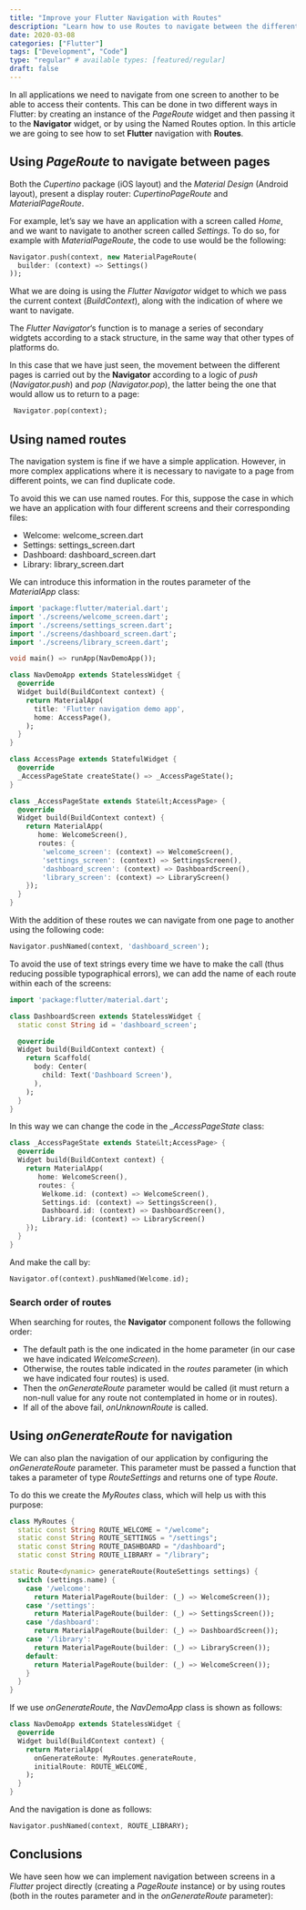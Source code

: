 ```yaml
---
title: "Improve your Flutter Navigation with Routes"
description: "Learn how to use Routes to navigate between the different pages that make up an application developed with Flutter."
date: 2020-03-08
categories: ["Flutter"]
tags: ["Development", "Code"]
type: "regular" # available types: [featured/regular]
draft: false
---
```

In all applications we need to navigate from one screen to another to be able to access their contents. This can be done in two different ways in Flutter: by creating an instance of the *PageRoute* widget and then passing it to the **Navigator** widget, or by using the Named Routes option. In this article we are going to see how to set **Flutter** navigation with **Routes**.
## Using *PageRoute* to navigate between pages

Both the *Cupertino* package (iOS layout) and the *Material Design* (Android layout), present a display router: *CupertinoPageRoute* and *MaterialPageRoute*.

For example, let’s say we have an application with a screen called *Home*, and we want to navigate to another screen called *Settings*. To do so, for example with *MaterialPageRoute*, the code to use would be the following:

```dart
Navigator.push(context, new MaterialPageRoute(
  builder: (context) => Settings()
));
```

What we are doing is using the *Flutter Navigator* widget to which we pass the current context (*BuildContext*), along with the indication of where we want to navigate.

The *Flutter Navigator*‘s function is to manage a series of secondary widgtets according to a stack structure, in the same way that other types of platforms do.

In this case that we have just seen, the movement between the different pages is carried out by the **Navigator** according to a logic of *push* (*Navigator.push*) and *pop* (*Navigator.pop*), the latter being the one that would allow us to return to a page:

```dart
 Navigator.pop(context);
```

## Using named routes

The navigation system is fine if we have a simple application. However, in more complex applications where it is necessary to navigate to a page from different points, we can find duplicate code.

To avoid this we can use named routes. For this, suppose the case in which we have an application with four different screens and their corresponding files:

* Welcome: welcome_screen.dart
* Settings: settings_screen.dart
* Dashboard: dashboard_screen.dart
* Library: library_screen.dart

We can introduce this information in the routes parameter of the *MaterialApp* class:

```dart
import 'package:flutter/material.dart';
import './screens/welcome_screen.dart';
import './screens/settings_screen.dart';
import './screens/dashboard_screen.dart';
import './screens/library_screen.dart';

void main() => runApp(NavDemoApp());

class NavDemoApp extends StatelessWidget {
  @override
  Widget build(BuildContext context) {
    return MaterialApp(
      title: 'Flutter navigation demo app',
      home: AccessPage(),
    );
  }
}

class AccessPage extends StatefulWidget {
  @override
  _AccessPageState createState() => _AccessPageState();
}

class _AccessPageState extends State&lt;AccessPage> {
  @override
  Widget build(BuildContext context) {
    return MaterialApp(
       home: WelcomeScreen(),
       routes: {
        'welcome_screen': (context) => WelcomeScreen(),
        'settings_screen': (context) => SettingsScreen(),
        'dashboard_screen': (context) => DashboardScreen(),
        'library_screen': (context) => LibraryScreen()
    });
  }
}
```

With the addition of these routes we can navigate from one page to another using the following code:

```dart
Navigator.pushNamed(context, 'dashboard_screen');
```


To avoid the use of text strings every time we have to make the call (thus reducing possible typographical errors), we can add the name of each route within each of the screens:

```dart
import 'package:flutter/material.dart';

class DashboardScreen extends StatelessWidget {
  static const String id = 'dashboard_screen';

  @override
  Widget build(BuildContext context) {
    return Scaffold(
      body: Center(
        child: Text('Dashboard Screen'),
      ),
    );
  }
}
```


In this way we can change the code in the *_AccessPageState* class:

```dart
class _AccessPageState extends State&lt;AccessPage> {
  @override
  Widget build(BuildContext context) {
    return MaterialApp(
       home: WelcomeScreen(),
       routes: {
        Welkome.id: (context) => WelcomeScreen(),
        Settings.id: (context) => SettingsScreen(),
        Dashboard.id: (context) => DashboardScreen(),
        Library.id: (context) => LibraryScreen()
    });
  }
}
```


And make the call by:

```dart
Navigator.of(context).pushNamed(Welcome.id);
```

### Search order of routes

When searching for routes, the **Navigator** component follows the following order:

* The default path is the one indicated in the home parameter (in our case we have indicated *WelcomeScreen*).
* Otherwise, the routes table indicated in the *routes* parameter (in which we have indicated four routes) is used.
* Then the *onGenerateRoute* parameter would be called (it must return a non-null value for any route not contemplated in home or in routes).
* If all of the above fail, *onUnknownRoute* is called.

## Using *onGenerateRoute* for navigation

We can also plan the navigation of our application by configuring the *onGenerateRoute* parameter. This parameter must be passed a function that takes a parameter of type *RouteSettings* and returns one of type *Route*.

To do this we create the *MyRoutes* class, which will help us with this purpose:

```dart
class MyRoutes {
  static const String ROUTE_WELCOME = "/welcome";
  static const String ROUTE_SETTINGS = "/settings";
  static const String ROUTE_DASHBOARD = "/dashboard";
  static const String ROUTE_LIBRARY = "/library";

static Route<dynamic> generateRoute(RouteSettings settings) {
  switch (settings.name) {
    case '/welcome':
      return MaterialPageRoute(builder: (_) => WelcomeScreen());
    case '/settings':
      return MaterialPageRoute(builder: (_) => SettingsScreen());
    case '/dashboard':
      return MaterialPageRoute(builder: (_) => DashboardScreen());
    case '/library':
      return MaterialPageRoute(builder: (_) => LibraryScreen());
    default:
      return MaterialPageRoute(builder: (_) => WelcomeScreen());
    }
  }
}
```


If we use *onGenerateRoute*, the *NavDemoApp* class is shown as follows:

```dart
class NavDemoApp extends StatelessWidget {
  @override
  Widget build(BuildContext context) {
    return MaterialApp(
      onGenerateRoute: MyRoutes.generateRoute,
      initialRoute: ROUTE_WELCOME,
    );
  }
}
```


And the navigation is done as follows:

```dart
Navigator.pushNamed(context, ROUTE_LIBRARY);
```

## Conclusions

We have seen how we can implement navigation between screens in a *Flutter* project directly (creating a *PageRoute* instance) or by using routes (both in the routes parameter and in the *onGenerateRoute* parameter):
